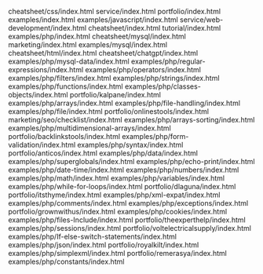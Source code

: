 cheatsheet/css/index.html
service/index.html
portfolio/index.html
examples/index.html
examples/javascript/index.html
service/web-development/index.html
cheatsheet/index.html
tutorial/index.html
examples/php/index.html
cheatsheet/mysql/index.html
marketing/index.html
examples/mysql/index.html
cheatsheet/html/index.html
cheatsheet/chatgpt/index.html
examples/php/mysql-data/index.html
examples/php/regular-expressions/index.html
examples/php/operators/index.html
examples/php/filters/index.html
examples/php/strings/index.html
examples/php/functions/index.html
examples/php/classes-objects/index.html
portfolio/kalpane/index.html
examples/php/arrays/index.html
examples/php/file-handling/index.html
examples/php/file/index.html
portfolio/onlinestools/index.html
marketing/seo/checklist/index.html
examples/php/arrays-sorting/index.html
examples/php/multidimensional-arrays/index.html
portfolio/backlinkstools/index.html
examples/php/form-validation/index.html
examples/php/syntax/index.html
portfolio/anticos/index.html
examples/php/data/index.html
examples/php/superglobals/index.html
examples/php/echo-print/index.html
examples/php/date-time/index.html
examples/php/numbers/index.html
examples/php/math/index.html
examples/php/variables/index.html
examples/php/while-for-loops/index.html
portfolio/dlaguna/index.html
portfolio/itsthyme/index.html
examples/php/xml-expat/index.html
examples/php/comments/index.html
examples/php/exceptions/index.html
portfolio/grownwithus/index.html
examples/php/cookies/index.html
examples/php/files-Include/index.html
portfolio/theexperthelp/index.html
examples/php/sessions/index.html
portfolio/voltelectricalsupply/index.html
examples/php/If-else-switch-statements/index.html
examples/php/json/index.html
portfolio/royalkilt/index.html
examples/php/simplexml/index.html
portfolio/remerasya/index.html
examples/php/constants/index.html